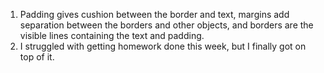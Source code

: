 1. Padding gives cushion between the border and text, margins add separation between the borders and other objects, and borders are the visible lines containing the text and padding.
2. I struggled with getting homework done this week, but I finally got on top of it.
